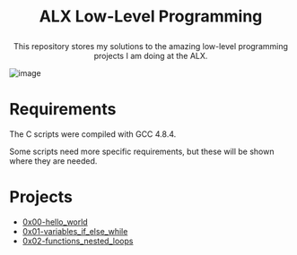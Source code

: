 # <p align="center">ALX Low-Level Programming</p>

<p align='center'>This repository stores my solutions to the amazing low-level programming projects I am doing at the ALX.</p>

![image](https://github.com/Bebo-K-S/alx-low_level_programming/assets/107813045/b5217cca-d635-4b71-98cf-75dcf92b269f)

# Requirements
The C scripts were compiled with GCC 4.8.4.

Some scripts need more specific requirements, but these will be shown where they are needed.

# Projects
- [0x00-hello_world](0x00-hello_world)
- [0x01-variables_if_else_while](0x01-variables_if_else_while)
- [0x02-functions_nested_loops](0x02-functions_nested_loops)
